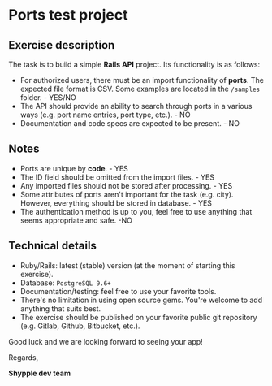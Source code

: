 # Ports test project

## Exercise description

The task is to build a simple **Rails API** project. Its functionality is as follows:
* For authorized users, there must be an import functionality of **ports**. The expected file format is CSV. Some examples are located in the `/samples` folder. - YES/NO
* The API should provide an ability to search through ports in a various ways (e.g. port name entries, port type, etc.). - NO
* Documentation and code specs are expected to be present. - NO

## Notes
* Ports are unique by **code**. - YES
* The ID field should be omitted from the import files. - YES
* Any imported files should not be stored after processing. - YES
* Some attributes of ports aren't important for the task (e.g. city). However, everything should be stored in database. - YES
* The authentication method is up to you, feel free to use anything that seems appropriate and safe. -NO

## Technical details
* Ruby/Rails: latest (stable) version (at the moment of starting this exercise).
* Database: `PostgreSQL 9.6+`
* Documentation/testing: feel free to use your favorite tools.
* There's no limitation in using open source gems. You're welcome to add anything that suits best.
* The exercise should be published on your favorite public git repository (e.g. Gitlab, Github, Bitbucket, etc.).

Good luck and we are looking forward to seeing your app!

Regards,

**Shypple dev team**
